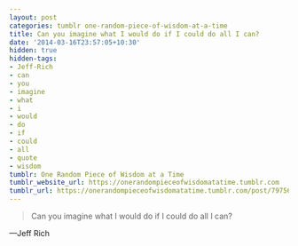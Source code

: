 ```yaml
---
layout: post
categories: tumblr one-random-piece-of-wisdom-at-a-time
title: Can you imagine what I would do if I could do all I can?
date: '2014-03-16T23:57:05+10:30'
hidden: true
hidden-tags:
- Jeff-Rich
- can
- you
- imagine
- what
- i
- would
- do
- if
- could
- all
- quote
- wisdom
tumblr: One Random Piece of Wisdom at a Time
tumblr_website_url: https://onerandompieceofwisdomatatime.tumblr.com
tumblr_url: https://onerandompieceofwisdomatatime.tumblr.com/post/79756529654/can-you-imagine-what-i-would-do-if-i-could-do-all
---
```

> Can you imagine what I would do if I could do all I can?

—Jeff Rich
